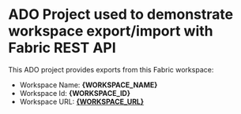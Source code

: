 ﻿# ADO Project used to demonstrate workspace export/import with Fabric REST API 

This ADO project provides exports from this Fabric workspace:
 - Workspace Name: **{WORKSPACE_NAME}**
 - Workspace Id: **{WORKSPACE_ID}**
 - Workspace URL: **[{WORKSPACE_URL}]({WORKSPACE_URL})**
